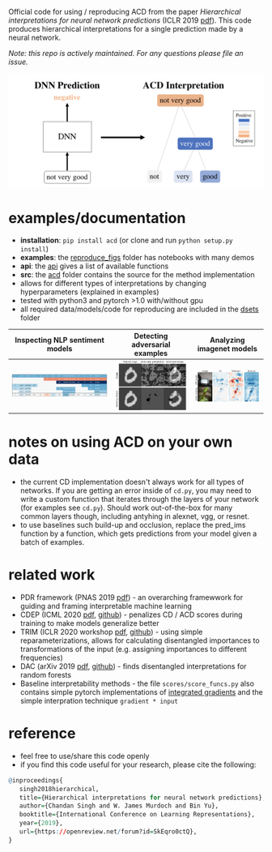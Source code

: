 Official code for using / reproducing ACD from the paper *Hierarchical interpretations for neural network predictions* (ICLR 2019 [pdf](https://openreview.net/pdf?id=SkEqro0ctQ)). This code produces hierarchical interpretations for a single prediction made by a neural network.

*Note: this repo is actively maintained. For any questions please file an issue.*

![](reproduce_figs/figs/intro.png)



# examples/documentation

- **installation**: `pip install acd` (or clone and run `python setup.py install`)
- **examples**: the [reproduce_figs](reproduce_figs) folder has notebooks with many demos
- **api**: the [api](https://csinva.github.io/hierarchical-dnn-interpretations/docs/acd/) gives a list of available functions
- **src**: the [acd](acd) folder contains the source for the method implementation
- allows for different types of interpretations by changing hyperparameters (explained in examples)
- tested with python3 and pytorch >1.0 with/without gpu 
- all required data/models/code for reproducing are included in the [dsets](dsets) folder

| Inspecting NLP sentiment models    | Detecting adversarial examples      | Analyzing imagenet models           |
| ---------------------------------- | ----------------------------------- | ----------------------------------- |
| ![](reproduce_figs/figs/fig_2.png) | ![](reproduce_figs/figs/fig_s3.png) | ![](reproduce_figs/figs/fig_s2.png) |


# notes on using ACD on your own data
- the current CD implementation doesn't always work for all types of networks. If you are getting an error inside of `cd.py`, you may need to write a custom function that iterates through the layers of your network (for examples see `cd.py`). Should work out-of-the-box for many common layers though, including antyhing in alexnet, vgg, or resnet.
- to use baselines such build-up and occlusion, replace the pred_ims function by a function, which gets predictions from your model given a batch of examples.


# related work

- PDR framework (PNAS 2019 [pdf](https://arxiv.org/abs/1901.04592)) - an overarching framewwork for guiding and framing interpretable machine learning
- CDEP (ICML 2020 [pdf](https://arxiv.org/abs/1909.13584), [github](https://github.com/laura-rieger/deep-explanation-penalization)) - penalizes CD / ACD scores during training to make models generalize better
- TRIM (ICLR 2020 workshop [pdf](https://arxiv.org/abs/2003.01926), [github](https://github.com/csinva/transformation-importance)) - using simple reparameterizations, allows for calculating disentangled importances to transformations of the input (e.g. assigning importances to different frequencies)
- DAC (arXiv 2019 [pdf](https://arxiv.org/abs/1905.07631), [github](https://github.com/csinva/disentangled-attribution-curves)) - finds disentangled interpretations for random forests
- Baseline interpretability methods - the file `scores/score_funcs.py` also contains simple pytorch implementations of [integrated gradients](https://arxiv.org/abs/1703.01365) and the simple interpration technique `gradient * input`

# reference

- feel free to use/share this code openly
- if you find this code useful for your research, please cite the following:

 ```r
@inproceedings{
    singh2018hierarchical,
    title={Hierarchical interpretations for neural network predictions},
    author={Chandan Singh and W. James Murdoch and Bin Yu},
    booktitle={International Conference on Learning Representations},
    year={2019},
    url={https://openreview.net/forum?id=SkEqro0ctQ},
}
```
  
